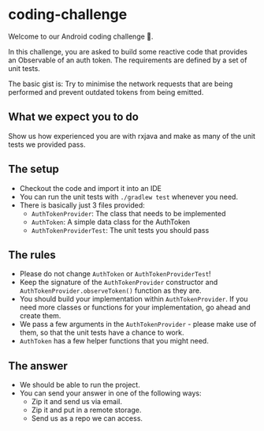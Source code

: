 # coding-challenge

Welcome to our Android coding challenge 👋.

In this challenge, you are asked to build some reactive code that provides an Observable of an auth token. 
The requirements are defined by a set of unit tests. 

The basic gist is: Try to minimise the network requests that are being performed and prevent outdated tokens from being emitted.


## What we expect you to do

Show us how experienced you are with rxjava and make as many of the unit tests we provided pass.


## The setup

* Checkout the code and import it into an IDE
* You can run the unit tests with ```./gradlew test``` whenever you need.
* There is basically just 3 files provided:
    * ```AuthTokenProvider```: The class that needs to be implemented
    * ```AuthToken```: A simple data class for the AuthToken
    * ```AuthTokenProviderTest```: The unit tests you should pass


## The rules

* Please do not change ```AuthToken``` or ```AuthTokenProviderTest```!
* Keep the signature of the `AuthTokenProvider` constructor and `AuthTokenProvider.observeToken()` function as they are.
* You should build your implementation within `AuthTokenProvider`. If you need more classes or functions for your implementation, go ahead and create them.
* We pass a few arguments in the ```AuthTokenProvider``` - please make use of them, so that the unit tests have a chance to work.
* ```AuthToken``` has a few helper functions that you might need.

## The answer

* We should be able to run the project.
* You can send your answer in one of the following ways:
    * Zip it and send us via email.
    * Zip it and put in a remote storage.
    * Send us as a repo we can access.

